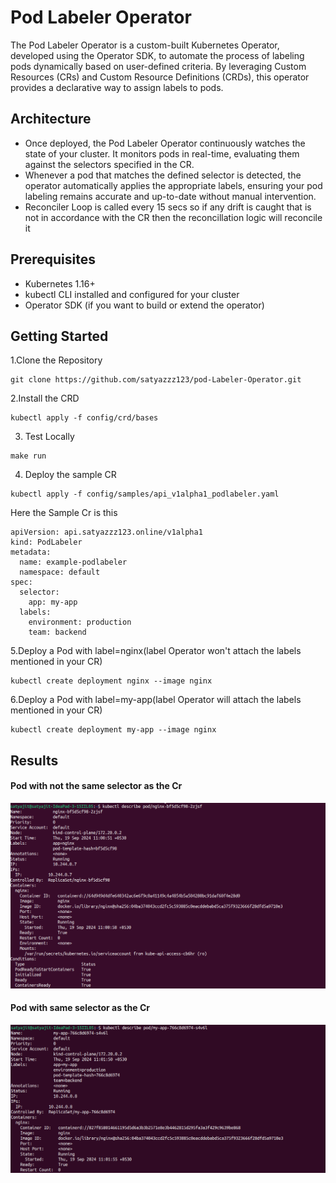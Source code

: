 # Pod Labeler Operator

The Pod Labeler Operator is a custom-built Kubernetes Operator, developed using the Operator SDK, to automate the process of labeling pods dynamically based on user-defined criteria. By leveraging Custom Resources (CRs) and Custom Resource Definitions (CRDs), this operator provides a declarative way to assign labels to pods.

## Architecture
- Once deployed, the Pod Labeler Operator continuously watches the state of your cluster. It monitors pods in real-time, evaluating them against the selectors specified in the CR. 
- Whenever a pod that matches the defined selector is detected, the operator automatically applies the appropriate labels, ensuring your pod labeling remains accurate and up-to-date without manual intervention.
- Reconciler Loop is called every 15 secs so if any drift is caught that is not in accordance with the CR then the reconcillation logic will reconcile it 

## Prerequisites
- Kubernetes 1.16+
- kubectl CLI installed and configured for your cluster
- Operator SDK (if you want to build or extend the operator)

## Getting Started

1.Clone the Repository

```
git clone https://github.com/satyazzz123/pod-Labeler-Operator.git
```
2.Install the CRD

```
kubectl apply -f config/crd/bases

```
3. Test Locally
```
make run
```
4. Deploy the sample CR
```
kubectl apply -f config/samples/api_v1alpha1_podlabeler.yaml
```
Here the Sample Cr is this
```
apiVersion: api.satyazzz123.online/v1alpha1
kind: PodLabeler
metadata:
  name: example-podlabeler
  namespace: default
spec:
  selector:
    app: my-app
  labels:
    environment: production
    team: backend

```
5.Deploy a Pod with label=nginx(label Operator won't attach the labels mentioned in your CR)
```
kubectl create deployment nginx --image nginx
```
6.Deploy a Pod with label=my-app(label Operator will attach the labels mentioned in your CR)
```
kubectl create deployment my-app --image nginx
```
## Results
#### Pod with not the same selector as the Cr
![alt text](image.png)
#### Pod with same selector as the Cr
![alt text](image-1.png)




